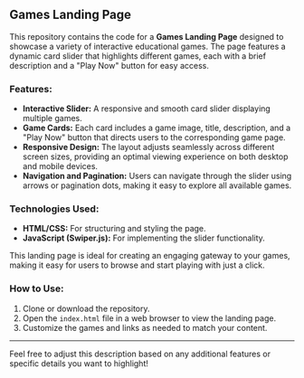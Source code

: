 
## Games Landing Page

This repository contains the code for a **Games Landing Page** designed to showcase a variety of interactive educational games. The page features a dynamic card slider that highlights different games, each with a brief description and a "Play Now" button for easy access.

### Features:
- **Interactive Slider:** A responsive and smooth card slider displaying multiple games.
- **Game Cards:** Each card includes a game image, title, description, and a "Play Now" button that directs users to the corresponding game page.
- **Responsive Design:** The layout adjusts seamlessly across different screen sizes, providing an optimal viewing experience on both desktop and mobile devices.
- **Navigation and Pagination:** Users can navigate through the slider using arrows or pagination dots, making it easy to explore all available games.

### Technologies Used:
- **HTML/CSS:** For structuring and styling the page.
- **JavaScript (Swiper.js):** For implementing the slider functionality.

This landing page is ideal for creating an engaging gateway to your games, making it easy for users to browse and start playing with just a click.

### How to Use:
1. Clone or download the repository.
2. Open the `index.html` file in a web browser to view the landing page.
3. Customize the games and links as needed to match your content.

--- 

Feel free to adjust this description based on any additional features or specific details you want to highlight!

